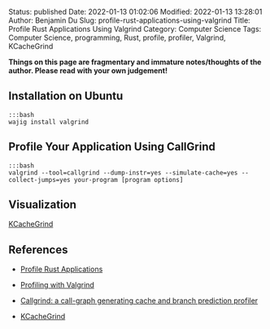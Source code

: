 Status: published
Date: 2022-01-13 01:02:06
Modified: 2022-01-13 13:28:01
Author: Benjamin Du
Slug: profile-rust-applications-using-valgrind
Title: Profile Rust Applications Using Valgrind
Category: Computer Science
Tags: Computer Science, programming, Rust, profile, profiler, Valgrind, KCacheGrind

**Things on this page are fragmentary and immature notes/thoughts of the author. Please read with your own judgement!**

## Installation on Ubuntu

    :::bash
    wajig install valgrind

## Profile Your Application Using CallGrind

    :::bash
    valgrind --tool=callgrind --dump-instr=yes --simulate-cache=yes --collect-jumps=yes your-program [program options]

## Visualization

[KCacheGrind](https://github.com/KDE/kcachegrind)

## References 

- [Profile Rust Applications](http://www.legendu.net/misc/blog/profile-rust-applications/)

- [Profiling with Valgrind](https://developer.mantidproject.org/ProfilingWithValgrind.html)

- [Callgrind: a call-graph generating cache and branch prediction profiler](https://valgrind.org/docs/manual/cl-manual.html)

- [KCacheGrind](https://github.com/KDE/kcachegrind)
